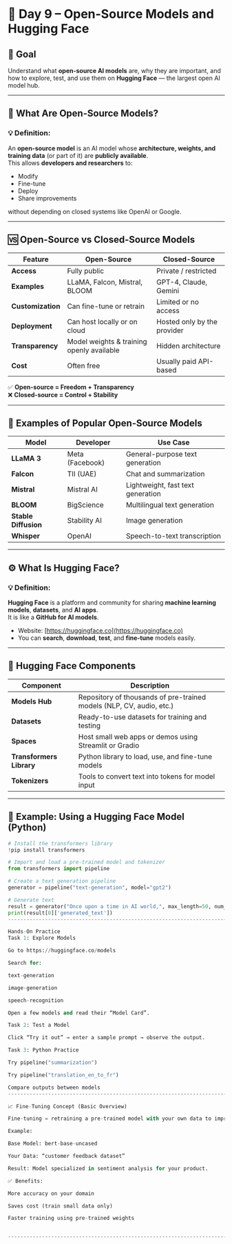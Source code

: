 # 🤖 Day 9 – Open-Source Models and Hugging Face

## 🎯 Goal
Understand what **open-source AI models** are, why they are important, and how to explore, test, and use them on **Hugging Face** — the largest open AI model hub.

---

## 🧠 What Are Open-Source Models?

### 💡 Definition:
An **open-source model** is an AI model whose **architecture, weights, and training data** (or part of it) are **publicly available**.  
This allows **developers and researchers** to:
- Modify
- Fine-tune
- Deploy
- Share improvements

without depending on closed systems like OpenAI or Google.

---

## 🆚 Open-Source vs Closed-Source Models

| Feature | Open-Source | Closed-Source |
|----------|--------------|----------------|
| **Access** | Fully public | Private / restricted |
| **Examples** | LLaMA, Falcon, Mistral, BLOOM | GPT-4, Claude, Gemini |
| **Customization** | Can fine-tune or retrain | Limited or no access |
| **Deployment** | Can host locally or on cloud | Hosted only by the provider |
| **Transparency** | Model weights & training openly available | Hidden architecture |
| **Cost** | Often free | Usually paid API-based |

✅ **Open-source = Freedom + Transparency**  
❌ **Closed-source = Control + Stability**

---

## 🧩 Examples of Popular Open-Source Models

| Model | Developer | Use Case |
|--------|------------|----------|
| **LLaMA 3** | Meta (Facebook) | General-purpose text generation |
| **Falcon** | TII (UAE) | Chat and summarization |
| **Mistral** | Mistral AI | Lightweight, fast text generation |
| **BLOOM** | BigScience | Multilingual text generation |
| **Stable Diffusion** | Stability AI | Image generation |
| **Whisper** | OpenAI | Speech-to-text transcription |

---

## ⚙️ What Is Hugging Face?

### 💡 Definition:
**Hugging Face** is a platform and community for sharing **machine learning models**, **datasets**, and **AI apps**.  
It is like a **GitHub for AI models**.

- Website: [https://huggingface.co](https://huggingface.co)
- You can **search**, **download**, **test**, and **fine-tune** models easily.

---

## 🧱 Hugging Face Components

| Component | Description |
|------------|--------------|
| **Models Hub** | Repository of thousands of pre-trained models (NLP, CV, audio, etc.) |
| **Datasets** | Ready-to-use datasets for training and testing |
| **Spaces** | Host small web apps or demos using Streamlit or Gradio |
| **Transformers Library** | Python library to load, use, and fine-tune models |
| **Tokenizers** | Tools to convert text into tokens for model input |

---

## 🧰 Example: Using a Hugging Face Model (Python)

```python
# Install the transformers library
!pip install transformers

# Import and load a pre-trained model and tokenizer
from transformers import pipeline

# Create a text generation pipeline
generator = pipeline("text-generation", model="gpt2")

# Generate text
result = generator("Once upon a time in AI world,", max_length=50, num_return_sequences=1)
print(result[0]['generated_text'])
-------------------------------------------------------------------------------------------

Hands-On Practice
Task 1: Explore Models

Go to https://huggingface.co/models

Search for:

text-generation

image-generation

speech-recognition

Open a few models and read their “Model Card”.

Task 2: Test a Model

Click “Try it out” → enter a sample prompt → observe the output.

Task 3: Python Practice

Try pipeline("summarization")

Try pipeline("translation_en_to_fr")

Compare outputs between models
-------------------------------------------------------------------------------------------

📈 Fine-Tuning Concept (Basic Overview)

Fine-tuning = retraining a pre-trained model with your own data to improve performance for specific tasks.

Example:

Base Model: bert-base-uncased

Your Data: “customer feedback dataset”

Result: Model specialized in sentiment analysis for your product.

✅ Benefits:

More accuracy on your domain

Saves cost (train small data only)

Faster training using pre-trained weights


-----------------------------------------------------------------------------------